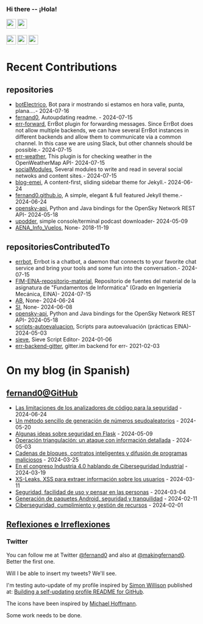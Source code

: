 ### Hi there -- ¡Hola!

<a href="mailto:ftricas@unizar.es" title="e-mail"><i class="svg-icon email"></i></a> 
<a href="https://www.linkedin.com/in/fernand0" title="My LinkedIn//Mi LinkedIn"><img src="https://img.shields.io/badge/linkedin-%230077B5.svg?&style=for-the-badge&logo=linkedin&logoColor=white" height=25></a> 
<a href="https://www.twitter.com/fernand0" title="My Twitter//Mi Twitter"><img src="https://img.shields.io/badge/twitter-%231DA1F2.svg?&style=for-the-badge&logo=twitter&logoColor=white" height=25></i></a> 
<link href="https://mastodon.social/@fernand0" rel="me" title="My Mastodon//Mi Mastodon"><img src="https://img.shields.io/static/v1?label=Mastodon&message=Social&color=blue" height=25></i></a> 
<a href="https://flickr.com/fernand0"><img src="https://img.shields.io/static/v1?label=Flickr&message=Images&color=blue" height=25></a>
<a href="https://dev.to/fernand0"><img src="https://img.shields.io/badge/DEV.TO-%230A0A0A.svg?&style=for-the-badge&logo=dev-dot-to&logoColor=white" height=25></a>

# Recent Contributions
<!-- recent_releases starts -->


## repositories
* [botElectrico](https://github.com/fernand0/botElectrico),  Bot para ir mostrando si estamos en hora valle, punta, plana....- 2024-07-16
* [fernand0](https://github.com/fernand0/fernand0),  Autoupdating readme. - 2024-07-15
* [err-forward](https://github.com/fernand0/err-forward),  ErrBot plugin for forwarding messages. Since ErrBot does not allow multiple backends, we can have several ErrBot instances in different backends and allow them to communicate via a common channel. In this case we are using Slack, but other channels should be possible.- 2024-07-15
* [err-weather](https://github.com/fernand0/err-weather),  This plugin is for checking weather in the OpenWeatherMap API- 2024-07-15
* [socialModules](https://github.com/fernand0/socialModules),  Several modules to write and read in several social netwoks and content sites.- 2024-07-15
* [blog-emei](https://github.com/fernand0/blog-emei),  A content-first, sliding sidebar theme for Jekyll.- 2024-06-24
* [fernand0.github.io](https://github.com/fernand0/fernand0.github.io),  A simple, elegant & full featured Jekyll theme.- 2024-06-24
* [opensky-api](https://github.com/fernand0/opensky-api),  Python and Java bindings for the OpenSky Network REST API- 2024-05-18
* [upodder](https://github.com/fernand0/upodder),  simple console/terminal podcast downloader- 2024-05-09
* [AENA_Info_Vuelos](https://github.com/fernand0/AENA_Info_Vuelos),  None- 2018-11-19

## repositoriesContributedTo
* [errbot](https://github.com/errbotio/errbot),  Errbot is a chatbot, a daemon that connects to your favorite chat service and bring your tools and some fun into the conversation.- 2024-07-15
* [FIM-EINA-repositorio-material](https://github.com/ricardojrdez/FIM-EINA-repositorio-material),  Repositorio de fuentes del material de la asignatura de "Fundamentos de Informática" (Grado en Ingeniería Mecánica, EINA)- 2024-07-15
* [AB](https://github.com/simber72/AB),  None- 2024-06-24
* [SI](https://github.com/simber72/SI),  None- 2024-06-08
* [opensky-api](https://github.com/openskynetwork/opensky-api),  Python and Java bindings for the OpenSky Network REST API- 2024-05-18
* [scripts-autoevaluacion](https://github.com/ricardojrdez/scripts-autoevaluacion),  Scripts para autoevaluación (prácticas EINA)- 2024-05-03
* [sieve](https://github.com/thsmi/sieve),  Sieve Script Editor- 2024-01-06
* [err-backend-gitter](https://github.com/errbotio/err-backend-gitter),  gitter.im backend for err- 2021-02-03
<!-- recent_releases ends -->

# On my blog (in Spanish)

<!-- blog starts -->


## [fernand0@GitHub](https://fernand0.github.io/)
* [Las limitaciones de los analizadores de código para la seguridad](http://fernand0.github.io//analisis-web-herramientas-manual/) - 2024-06-24
* [Un método sencillo de generación de números seudoaleatorios](http://fernand0.github.io//generador-numeros-aleatorios-cerebro/) - 2024-05-20
* [Algunas ideas sobre seguridad en Flask](http://fernand0.github.io//proteger-aplicaciones-flask/) - 2024-05-09
* [Operación triangulación: un ataque con información detallada](http://fernand0.github.io//operacion-triangulacion/) - 2024-05-03
* [Cadenas de bloques, contratos inteligentes y difusión de programas maliciosos](http://fernand0.github.io//contratos-inteligentes-malware/) - 2024-03-25
* [En el congreso Industria 4.0 hablando de Ciberseguridad Industrial](http://fernand0.github.io//congreso-industria-40/) - 2024-03-19
* [XS-Leaks. XSS para extraer información sobre los usuarios](http://fernand0.github.io//fugas-cruzadas-datos/) - 2024-03-11
* [Seguridad, facilidad de uso y pensar en las personas](http://fernand0.github.io//ciberseguridad-usabilidad-economia/) - 2024-03-04
* [Generación de paquetes Android, seguridad y tranquilidad](http://fernand0.github.io//f-droid/) - 2024-02-11
* [Ciberseguridad, cumplimiento y gestión de recursos](http://fernand0.github.io//cumplimiento-ciberseguridad/) - 2024-02-01

## [Reflexiones e Irreflexiones](http://fernand0.blogalia.com/)
<!-- blog ends -->

### Twitter 

You can follow me at Twitter [@fernand0](https://twitter.com/fernand0) and also at [@makingfernand0](https://twitter.com/fernand0). Better the first one.

Will I be able to insert my tweets? We'll see.

I'm testing auto-update of my profile inspired by [Simon Willison](https://simonwillison.net/) published at: [Building a self-updating profile README for GitHub](https://simonwillison.net/2020/Jul/10/self-updating-profile-readme/).

The icons have been inspired by [Michael Hoffmann](https://www.mokkapps.de/).

Some work needs to be done.

<!--
**fernand0/fernand0** is a ✨ _special_ ✨ repository because its `README.md` (this file) appears on your GitHub profile.

Here are some ideas to get you started:

- 🔭 I’m currently working on ...
- 🌱 I’m currently learning ...
- 👯 I’m looking to collaborate on ...
- 🤔 I’m looking for help with ...
- 💬 Ask me about ...
- 📫 How to reach me: ...
- 😄 Pronouns: ...
- ⚡ Fun fact: ...
-->
